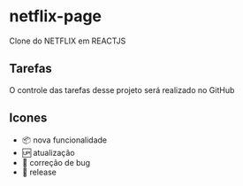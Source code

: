 # netflix-page

Clone do NETFLIX em REACTJS

## Tarefas

O controle das tarefas desse projeto será realizado no GitHub

## Icones

- :package: nova funcionalidade
- :up: atualização
- :bug: correção de bug
- :checkered_flag: release